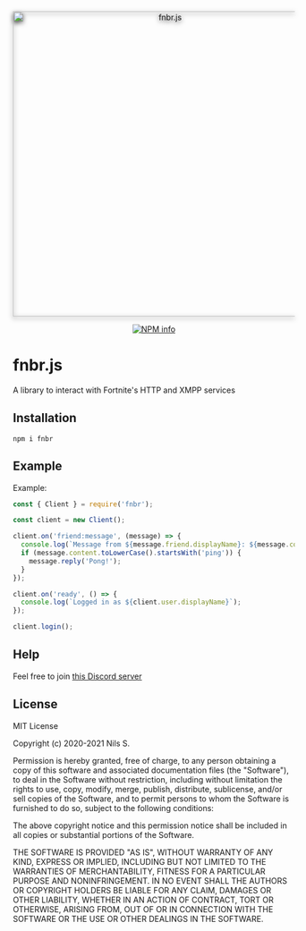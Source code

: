 <div align="center">
  <br />
  <p>
    <a href="https://fnbr.js.org/"><img src="https://fnbr.js.org/static/logo.png" width="546" alt="fnbr.js" id="fnbrjs-logo" style="filter: drop-shadow(0 3px 4px #333);" /></a>
  </p>
  <p>
    <a href="https://nodei.co/npm/fnbr/"><img src="https://nodei.co/npm/fnbr.png?downloads=true&stars=true" alt="NPM info" /></a>
  </p>
</div>

# fnbr.js
A library to interact with Fortnite's HTTP and XMPP services

## Installation
```
npm i fnbr
```

## Example
Example: 
```javascript
const { Client } = require('fnbr');

const client = new Client();

client.on('friend:message', (message) => {
  console.log(`Message from ${message.friend.displayName}: ${message.content}`);
  if (message.content.toLowerCase().startsWith('ping')) {
    message.reply('Pong!');
  }
});

client.on('ready', () => {
  console.log(`Logged in as ${client.user.displayName}`);
});

client.login();
```

## Help
Feel free to join [this Discord server](https://discord.gg/u76QKTBRbf)

## License
MIT License

Copyright (c) 2020-2021 Nils S.

Permission is hereby granted, free of charge, to any person obtaining a copy
of this software and associated documentation files (the "Software"), to deal
in the Software without restriction, including without limitation the rights
to use, copy, modify, merge, publish, distribute, sublicense, and/or sell
copies of the Software, and to permit persons to whom the Software is
furnished to do so, subject to the following conditions:

The above copyright notice and this permission notice shall be included in all
copies or substantial portions of the Software.

THE SOFTWARE IS PROVIDED "AS IS", WITHOUT WARRANTY OF ANY KIND, EXPRESS OR
IMPLIED, INCLUDING BUT NOT LIMITED TO THE WARRANTIES OF MERCHANTABILITY,
FITNESS FOR A PARTICULAR PURPOSE AND NONINFRINGEMENT. IN NO EVENT SHALL THE
AUTHORS OR COPYRIGHT HOLDERS BE LIABLE FOR ANY CLAIM, DAMAGES OR OTHER
LIABILITY, WHETHER IN AN ACTION OF CONTRACT, TORT OR OTHERWISE, ARISING FROM,
OUT OF OR IN CONNECTION WITH THE SOFTWARE OR THE USE OR OTHER DEALINGS IN THE
SOFTWARE.
